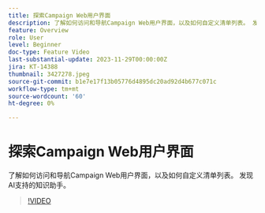 ```yaml
---
title: 探索Campaign Web用户界面
description: 了解如何访问和导航Campaign Web用户界面，以及如何自定义清单列表。 发现AI支持的知识助手。
feature: Overview
role: User
level: Beginner
doc-type: Feature Video
last-substantial-update: 2023-11-29T00:00:00Z
jira: KT-14388
thumbnail: 3427278.jpeg
source-git-commit: b1e7e17f13b05776d4895dc20ad92d4b677c071c
workflow-type: tm+mt
source-wordcount: '60'
ht-degree: 0%

---
```



# 探索Campaign Web用户界面

了解如何访问和导航Campaign Web用户界面，以及如何自定义清单列表。 发现AI支持的知识助手。

>[!VIDEO](https://video.tv.adobe.com/v/3427278/?learn=on)
